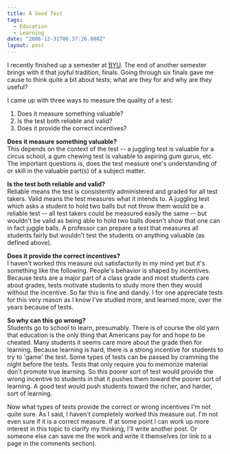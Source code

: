 ```yaml
---
title: A Good Test
tags:
  - Education
  - Learning
date: "2006-12-31T06:37:26.000Z"
layout: post
---
```


I recently finished up a semester at [BYU][0]. The end of another semester brings with it that joyful tradition, finals. Going through six finals gave me cause to think quite a bit about tests; what are they for and why are they useful?

I came up with three ways to measure the quality of a test:

1. Does it measure something valuable?
2. Is the test both reliable and valid?
3. Does it provide the correct incentives?

**Does it measure something valuable?**  
This depends on the context of the test -- a juggling test is valuable for a circus school, a gum chewing test is valuable to aspiring gum gurus, etc. The important questions is, does the test measure one's understanding of or skill in the valuable part(s) of a subject matter.

**Is the test both reliable and valid?**  
Reliable means the test is consistently administered and graded for all test takers. Valid means the test measures what it intends to. A juggling test which asks a student to hold two balls but not throw them would be a reliable test -- all test takers could be measured easily the same -- but wouldn't be valid as being able to hold two balls doesn't show that one can in fact juggle balls. A professor can prepare a test that measures all students fairly but wouldn't test the students on anything valuable (as defined above).

**Does it provide the correct incentives?**  
I haven't worked this measure out satisfactorily in my mind yet but it's something like the following. People's behavior is shaped by incentives. Because tests are a major part of a class grade and most students care about grades, tests motivate students to study more then they would without the incentive. So far this is fine and dandy. I for one appreciate tests for this very reason as I know I've studied more, and learned more, over the years because of tests.

**So why can this go wrong?**  
Students go to school to learn, presumably. There is of course the old yarn that education is the only thing that Americans pay for and hope to be cheated. Many students it seems care more about the grade then for learning. Because learning is hard, there is a strong incentive for students to try to 'game' the test. Some types of tests can be passed by cramming the night before the tests. Tests that only require you to memorize material don't promote true learning. So this poorer sort of test would provide the wrong incentive to students in that it pushes them toward the poorer sort of learning. A good test would push students toward the richer, and harder, sort of learning.

Now what types of tests provide the correct or wrong incentives I'm not quite sure. As I said, I haven't completely worked this measure out. I'm not even sure if it is a correct measure. If at some point I can work up more interest in this topic to clarify my thinking, I'll write another post. Or someone else can save me the work and write it themselves (or link to a page in the comments section).


[0]: http://www.byu.edu "BYU"